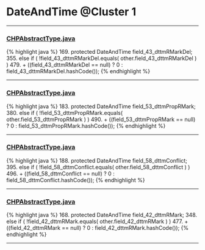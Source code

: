 # DateAndTime @Cluster 1

***

### [CHPAbstractType.java](https://searchcode.com/codesearch/view/97384327/)
{% highlight java %}
169. protected DateAndTime field_43_dttmRMarkDel;
355.     else if ( !field_43_dttmRMarkDel.equals( other.field_43_dttmRMarkDel ) )
479.             + ((field_43_dttmRMarkDel == null) ? 0 : field_43_dttmRMarkDel.hashCode());
{% endhighlight %}

***

### [CHPAbstractType.java](https://searchcode.com/codesearch/view/97384327/)
{% highlight java %}
183. protected DateAndTime field_53_dttmPropRMark;
380.     else if ( !field_53_dttmPropRMark.equals( other.field_53_dttmPropRMark ) )
490.             + ((field_53_dttmPropRMark == null) ? 0 : field_53_dttmPropRMark.hashCode());
{% endhighlight %}

***

### [CHPAbstractType.java](https://searchcode.com/codesearch/view/97384327/)
{% highlight java %}
188. protected DateAndTime field_58_dttmConflict;
395.     else if ( !field_58_dttmConflict.equals( other.field_58_dttmConflict ) )
496.             + ((field_58_dttmConflict == null) ? 0 : field_58_dttmConflict.hashCode());
{% endhighlight %}

***

### [CHPAbstractType.java](https://searchcode.com/codesearch/view/97384327/)
{% highlight java %}
168. protected DateAndTime field_42_dttmRMark;
348.     else if ( !field_42_dttmRMark.equals( other.field_42_dttmRMark ) )
477.             + ((field_42_dttmRMark == null) ? 0 : field_42_dttmRMark.hashCode());
{% endhighlight %}

***

